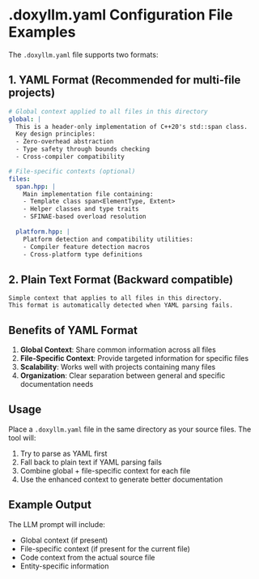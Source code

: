 # .doxyllm.yaml Configuration File Examples

The `.doxyllm.yaml` file supports two formats:

## 1. YAML Format (Recommended for multi-file projects)

```yaml
# Global context applied to all files in this directory
global: |
  This is a header-only implementation of C++20's std::span class.
  Key design principles:
  - Zero-overhead abstraction
  - Type safety through bounds checking
  - Cross-compiler compatibility

# File-specific contexts (optional)
files:
  span.hpp: |
    Main implementation file containing:
    - Template class span<ElementType, Extent>
    - Helper classes and type traits
    - SFINAE-based overload resolution
  
  platform.hpp: |
    Platform detection and compatibility utilities:
    - Compiler feature detection macros
    - Cross-platform type definitions
```

## 2. Plain Text Format (Backward compatible)

```
Simple context that applies to all files in this directory.
This format is automatically detected when YAML parsing fails.
```

## Benefits of YAML Format

1. **Global Context**: Share common information across all files
2. **File-Specific Context**: Provide targeted information for specific files
3. **Scalability**: Works well with projects containing many files
4. **Organization**: Clear separation between general and specific documentation needs

## Usage

Place a `.doxyllm.yaml` file in the same directory as your source files. The tool will:

1. Try to parse as YAML first
2. Fall back to plain text if YAML parsing fails
3. Combine global + file-specific context for each file
4. Use the enhanced context to generate better documentation

## Example Output

The LLM prompt will include:
- Global context (if present)
- File-specific context (if present for the current file)
- Code context from the actual source file
- Entity-specific information
